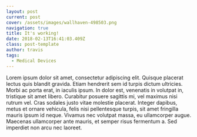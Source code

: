 ```yaml
---
layout: post
current: post
cover: /assets/images/wallhaven-498503.png
navigation: true
title: It's working!
date: 2018-02-13T16:41:03.409Z
class: post-template
author: travis
tags:
  - Medical Devices
---
```

Lorem ipsum dolor sit amet, consectetur adipiscing elit. Quisque placerat lectus quis blandit gravida. Etiam hendrerit sem id turpis dictum ultricies. Morbi ac porta erat, in iaculis ipsum. In dolor est, venenatis in volutpat in, tristique sit amet libero. Curabitur posuere sagittis mi, vel maximus nisi rutrum vel. Cras sodales justo vitae molestie placerat. Integer dapibus, metus et ornare vehicula, felis nisi pellentesque turpis, sit amet fringilla mauris ipsum id neque. Vivamus nec volutpat massa, eu ullamcorper augue. Maecenas ullamcorper ante mauris, et semper risus fermentum a. Sed imperdiet non arcu nec laoreet.
